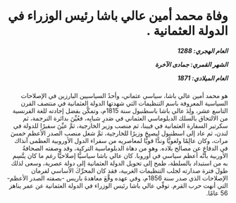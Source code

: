 <h1 dir="rtl">وفاة محمد أمين عالي باشا رئيس الوزراء في الدولة العثمانية .</h1>

<h5 dir="rtl">العام الهجري:  1288

الشهر القمري: جمادى الآخرة

العام الميلادي: 1871</h5>

<p dir="rtl">هو محمد أمين عالي باشا، سياسي عثماني، وأحدُ السياسيين البارزين في الإصلاحات السياسية المعروفة باسم التنظيمات التي شهدتها الدولة العثمانية في منتصف القرن التاسع عشر، ولِدَ عالي باشا باسطنبول سنة 1815م، وتمكَّن بفضل إجادته للغة الفرنسية من الالتحاق بالسلك الدبلوماسي العثماني في صَدرِ شبابِه، فعُيِّنَ بدائرة الترجمة، ثم سكرتير السفارة العثمانية في فيينا، ثم منصب وزير الخارجية، ثمَّ عيِّنَ سفيرًا للدولة في لندن، ثم عاد إلى اسطنبول ليصبِحَ وزيرًا للخارجية، ثمَّ شغل منصب الصدر الأعظم خمسَ مرات، وكان عالِمًا ولغويًّا وندًّا قويًّا لمعاصريه من سفراء الدول الأوروبية العظمى آنذاك في الدفاع عن مصالح بلاده. وهو من دهاة الدبلوماسية التركية، وقد وصفته الصحافةُ الأوربية بأنَّه أعظم سياسي في أوروبا. كان عالي باشا سياسيًّا إصلاحيًّا رغم ما كان يتَّسِم به من استبداد بالسلطة، طمح إلى تحويل الدولة العثمانية إلى دولة عصرية، وسعى لذلك طولَ فترة صدارته لجلب التنظيمات الغربية، فقد كان المحرِّكَ الأساسي لفرمان الإصلاحات الذي صدر سنة 1856م، وفي عهده وقَّعَ معاهدةَ باريس -بصفته الصدر الأعظم- التي أنهت حرب القرم. توفِّي عالي باشا رئيس الوزراء في الدولة العثمانية عن عمر يناهز 56 عامًا.</p></br>
